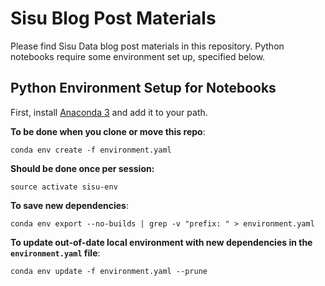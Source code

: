 # Sisu Blog Post Materials

Please find Sisu Data blog post materials in this repository. Python notebooks require some environment set up, specified below.

## Python Environment Setup for Notebooks

First, install [Anaconda 3](https://www.anaconda.com/distribution/) and add it to your path.


**To be done when you clone or move this repo**:
```
conda env create -f environment.yaml
```

**Should be done once per session:**
```
source activate sisu-env
```

**To save new dependencies**:
```
conda env export --no-builds | grep -v "prefix: " > environment.yaml
```

**To update out-of-date local environment with new dependencies in the `environment.yaml` file**:
```
conda env update -f environment.yaml --prune
```
